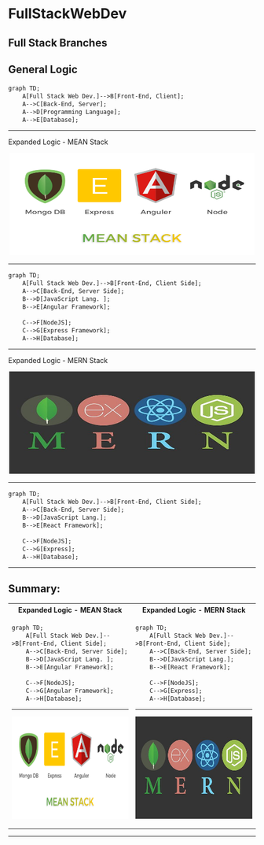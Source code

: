# FullStackWebDev

## Full Stack Branches 

General Logic
---

```mermaid
graph TD;
    A[Full Stack Web Dev.]-->B[Front-End, Client];
    A-->C[Back-End, Server];
    A-->D[Programming Language];
    A-->E[Database];
```
---

Expanded Logic - MEAN Stack

<p align="center">
  <img width="500" height="208" src="https://github.com/uptimistic/FullStackWebDev/blob/main/assets/MEAN_Stack.png">
</p>

---
```mermaid
graph TD;
    A[Full Stack Web Dev.]-->B[Front-End, Client Side];
    A-->C[Back-End, Server Side];
    B-->D[JavaScript Lang. ];
    B-->E[Angular Framework];
    
    C-->F[NodeJS];
    C-->G[Express Framework];
    A-->H[Database];
```

---


Expanded Logic - MERN Stack

<p align="center">
  <img width="500" height="208" src="https://github.com/uptimistic/FullStackWebDev/blob/main/assets/MERN_Stack.png">
</p>

---

```mermaid
graph TD;
    A[Full Stack Web Dev.]-->B[Front-End, Client Side];
    A-->C[Back-End, Server Side];
    B-->D[JavaScript Lang.];
    B-->E[React Framework];
    
    C-->F[NodeJS];
    C-->G[Express];
    A-->H[Database];
```
---
Summary:
---
<table>
<tr>
<th>Expanded Logic - MEAN Stack</th>
<th>Expanded Logic - MERN Stack</th>

</tr>
<tr>
<td>


```mermaid
graph TD;
    A[Full Stack Web Dev.]-->B[Front-End, Client Side];
    A-->C[Back-End, Server Side];
    B-->D[JavaScript Lang. ];
    B-->E[Angular Framework];
    
    C-->F[NodeJS];
    C-->G[Angular Framework];
    A-->H[Database];
```

---
<p align="center">
  <img width="500" height="208" src="https://github.com/uptimistic/FullStackWebDev/blob/main/assets/MEAN_Stack.png">
</p>



</td>
<td>
  
```mermaid
graph TD;
    A[Full Stack Web Dev.]-->B[Front-End, Client Side];
    A-->C[Back-End, Server Side];
    B-->D[JavaScript Lang.];
    B-->E[React Framework];
    
    C-->F[NodeJS];
    C-->G[Express];
    A-->H[Database];
```
  

---



<p align="center">
  <img width="500" height="208" src="https://github.com/uptimistic/FullStackWebDev/blob/main/assets/MERN_Stack.png">
</p>
 
</td>
</tr>
</table>

---
